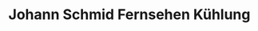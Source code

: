 ---
title: "Johann Schmid Fernsehen Kühlung"
url: /altdorf-b-nuernberg/johann-schmid-fernsehen-kuehlung/
shop: Elektronik
---